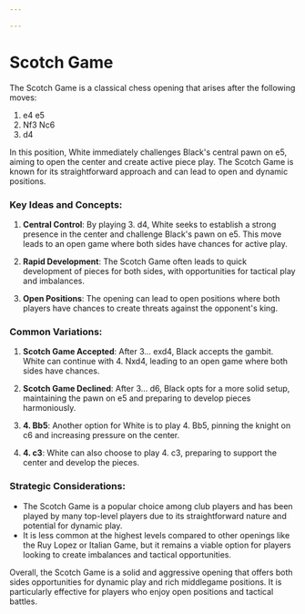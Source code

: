 ```yaml
---

---
```

# Scotch Game

The Scotch Game is a classical chess opening that arises after the following moves:

1. e4 e5  
2. Nf3 Nc6  
3. d4

In this position, White immediately challenges Black's central pawn on e5, aiming to open the center and create active piece play. The Scotch Game is known for its straightforward approach and can lead to open and dynamic positions.

### Key Ideas and Concepts:

1. **Central Control**: By playing 3. d4, White seeks to establish a strong presence in the center and challenge Black's pawn on e5. This move leads to an open game where both sides have chances for active play.

2. **Rapid Development**: The Scotch Game often leads to quick development of pieces for both sides, with opportunities for tactical play and imbalances.

3. **Open Positions**: The opening can lead to open positions where both players have chances to create threats against the opponent's king.

### Common Variations:

1. **Scotch Game Accepted**: After 3... exd4, Black accepts the gambit. White can continue with 4. Nxd4, leading to an open game where both sides have chances.

2. **Scotch Game Declined**: After 3... d6, Black opts for a more solid setup, maintaining the pawn on e5 and preparing to develop pieces harmoniously.

3. **4. Bb5**: Another option for White is to play 4. Bb5, pinning the knight on c6 and increasing pressure on the center.

4. **4. c3**: White can also choose to play 4. c3, preparing to support the center and develop the pieces.

### Strategic Considerations:

- The Scotch Game is a popular choice among club players and has been played by many top-level players due to its straightforward nature and potential for dynamic play.
- It is less common at the highest levels compared to other openings like the Ruy Lopez or Italian Game, but it remains a viable option for players looking to create imbalances and tactical opportunities.

Overall, the Scotch Game is a solid and aggressive opening that offers both sides opportunities for dynamic play and rich middlegame positions. It is particularly effective for players who enjoy open positions and tactical battles.